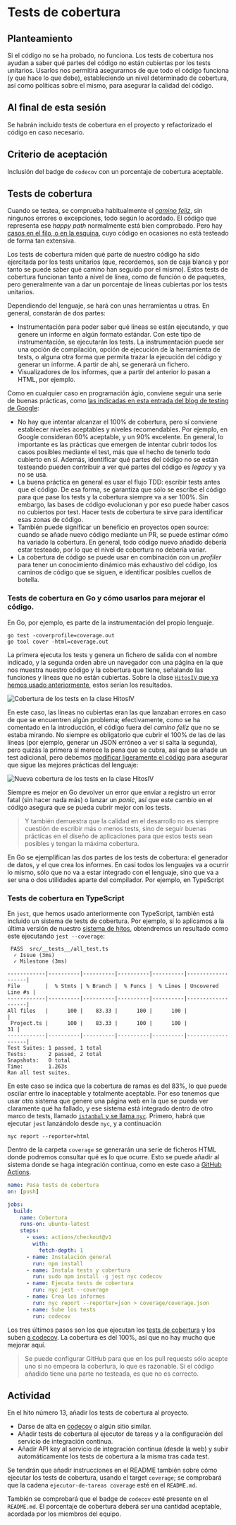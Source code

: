# Tests de cobertura

## Planteamiento

Si el código no se ha probado, no funciona. Los tests de cobertura nos
ayudan a saber qué partes del código no están cubiertas por los tests
unitarios. Usarlos nos permitirá asegurarnos de que todo el código
funciona (y que hace lo que debe), estableciendo un nivel determinado
de cobertura, así como políticas sobre el mismo, para asegurar la
calidad del código.

## Al final de esta sesión

Se habrán incluido tests de cobertura en el proyecto y refactorizado
el código en caso necesario.

## Criterio de aceptación

Inclusión del badge de `codecov` con un porcentaje de cobertura aceptable.

## Tests de cobertura

Cuando se testea, se comprueba habitualmente el [*camino
feliz*](https://en.wikipedia.org/wiki/Happy_path), sin ningunos
errores o excepciones, todo según lo acordado. El código que
representa ese *happy path* normalmente está bien comprobado. Pero hay
[casos en el filo, o en la
esquina](https://medium.com/swlh/taking-the-edge-off-of-edge-cases-7b3008d83a57),
cuyo código en ocasiones no está testeado de forma tan extensiva.

Los tests de cobertura miden qué parte de nuestro código ha sido
ejercitada por los tests unitarios (que, recordemos, son de caja
blanca y por tanto se puede saber qué camino han seguido por el
mismo). Estos tests de cobertura funcionan tanto a nivel de línea,
como de función o de paquetes, pero generalmente van a dar un
porcentaje de líneas cubiertas por los tests unitarios.

Dependiendo del lenguaje, se hará con unas herramientas u otras. En
general, constarán de dos partes:

* Instrumentación para poder saber qué líneas se están ejecutando, y
  que genere un informe en algún formato estándar. Con este tipo de
  instrumentación, se ejecutarán los tests. La instrumentación puede
  ser una opción de compilación, opción de ejecución de la herramienta
  de tests, o alguna otra forma que permita trazar la ejecución del
  código y generar un informe. A partir de ahí, se generará un
  fichero.
* Visualizadores de los informes, que a partir del anterior lo pasan a
  HTML, por ejemplo.

Como en cualquier caso en programación ágio, conviene seguir una serie
de buenas prácticas, como [las indicadas en esta entrada del blog de
testing de
Google](https://testing.googleblog.com/2020/08/code-coverage-best-practices.html):

- No hay que intentar alcanzar el 100% de cobertura, pero sí conviene
  establecer niveles aceptables y niveles recomendables. Por ejemplo,
  en Google consideran 60% aceptable, y un 90% excelente. En general,
  lo importante es las prácticas que emergen de intentar cubrir todos
  los casos posibles mediante el test, más que el hecho de tenerlo
  todo cubierto en sí. Además, identificar qué partes del código no se
  están testeando pueden contribuir a ver qué partes del código es
  *legacy* y ya no se usa.
- La buena práctica en general es usar el flujo TDD: escribir tests
  antes que el código. De esa forma, se garantiza que sólo se escribe
  el código para que pase los tests y la cobertura siempre va a ser
  100%. Sin embargo, las bases de código evolucionan y por eso puede
  haber casos no cubiertos por test. Hacer tests de cobertura te sirve
  para identificar esas zonas de código.
- También puede significar un beneficio en proyectos open source:
  cuando se añade nuevo código mediante un PR, se puede estimar cómo
  ha variado la cobertura. En general, todo código nuevo añadido
  debería estar testeado, por lo que el nivel de cobertura no debería
  variar.
- La cobertura de código se puede usar en combinación con un
  *profiler* para tener un conocimiento dinámico más exhaustivo del
  código, los caminos de código que se siguen, e identificar posibles
  cuellos de botella.

### Tests de cobertura en Go y cómo usarlos para mejorar el código.

En Go, por ejemplo, es parte de la instrumentación del propio lenguaje.

```
go test -coverprofile=coverage.out
go tool cover -html=coverage.out
```

La primera ejecuta los tests y genera un fichero de salida con el
nombre indicado, y la segunda orden abre un navegador con una página
en la que nos muestra nuestro código y la cobertura que tiene,
señalando las funciones y líneas que no están cubiertas. Sobre la
clase [`HitosIV` que ya hemos usado
anteriormente](https://github.com/JJ/HitosIV), estos serían los
resultados.

![Cobertura de los tests en la clase HitosIV](img/gocover.png)

En este caso, las líneas no cubiertas eran las que lanzaban errores en
caso de que se encuentren algún problema; efectivamente, como se ha
comentado en la introducción, el código fuera del *camino feliz* que
no se estaba mirando. No siempre es obligatorio
que cubrir el 100% de las de las líneas (por ejemplo, generar un JSON
erróneo a ver si salta la segunda), pero quizás la primera sí merece
la pena que se cubra, así que se añade un test adicional, pero debemos
[modificar ligeramente el
código](https://stackoverflow.com/a/46841524/891440) para asegurar que
sigue las mejores prácticas del lenguaje:


![Nueva cobertura de los tests en la clase HitosIV](img/gocover-2.png)

Siempre es mejor en Go devolver un error que enviar a registro un
error fatal (sin hacer nada más) o lanzar un *panic*, así que este
cambio en el código asegura que se pueda cubrir mejor con los tests.

> Y también demuestra que la calidad en el desarrollo no es siempre
> cuestión de escribir más o menos tests, sino de seguir buenas
> prácticas en el diseño de aplicaciones para que estos tests sean
> posibles y tengan la máxima cobertura.

En Go se ejemplifican las dos partes de los tests de cobertura: el
generador de datos, y el que crea los informes. En casi todos los
lenguajes va a ocurrir lo mismo, sólo que no va a estar integrado con
el lenguaje, sino que va a ser una o dos utilidades aparte del
compilador. Por ejemplo, en TypeScript


### Tests de cobertura en TypeScript

En `jest`, que hemos usado anteriormente con TypeScript, también está
incluido un sistema de tests de cobertura. Por ejemplo, si lo
aplicamos a la última versión de
nuestro [sistema de hitos](https://github.com/JJ/ts-milestones),
obtendremos un resultado como este ejecutando `jest --coverage`:

```
 PASS  src/__tests__/all_test.ts
  ✓ Issue (3ms)
  ✓ Milestone (3ms)

------------|----------|----------|----------|----------|-------------------|
File        |  % Stmts | % Branch |  % Funcs |  % Lines | Uncovered Line #s |
------------|----------|----------|----------|----------|-------------------|
All files   |      100 |    83.33 |      100 |      100 |                   |
 Project.ts |      100 |    83.33 |      100 |      100 |                31 |
------------|----------|----------|----------|----------|-------------------|
Test Suites: 1 passed, 1 total
Tests:       2 passed, 2 total
Snapshots:   0 total
Time:        1.263s
Ran all test suites.
```

En este caso se indica que la cobertura de ramas es del 83%, lo que
puede oscilar entre lo inaceptable y totalmente aceptable. Por eso
tenemos que usar otro sistema que genere una página web en la que se
pueda ver claramente qué ha fallado, y ese sistema está integrado
dentro
de otro marco de tests, llamado 
[`istanbul` y se llama `nyc`](https://www.npmjs.com/package/nyc). Primero,
habrá que ejecutar `jest` lanzándolo desde `nyc`, y a continuación

```
nyc report --reporter=html
```

Dentro de la carpeta `coverage` se generarán una serie de ficheros
HTML donde podremos consultar qué es lo que ocurre. Esto se puede
añadir al sistema donde se haga integración continua, como en este
caso
a
[GitHub Actions](https://github.com/JJ/ts-milestones/blob/master/.github/workflows/coverage.yml).

```yaml
name: Pasa tests de cobertura
on: [push]

jobs:
  build:
    name: Cobertura
    runs-on: ubuntu-latest
    steps:
      - uses: actions/checkout@v1
        with:
          fetch-depth: 1
      - name: Instalación general
        run: npm install
      - name: Instala tests y cobertura
        run: sudo npm install -g jest nyc codecov
      - name: Ejecuta tests de cobertura
        run: nyc jest --coverage
      - name: Crea los informes
        run: nyc report --reporter=json > coverage/coverage.json
      - name: Sube los tests
        run: codecov
```

Los tres últimos pasos son los que ejecutan los [tests de
cobertura](https://github.com/JJ/ts-milestones/commit/599e3f41ed6314f23603862b5da5079358df61c6/checks?check_suite_id=299177238)
y los suben [a
codecov](https://codecov.io/gh/JJ/ts-milestones/src/master/src/Project.ts). La
cobertura es del 100%, así que no hay mucho que mejorar aquí.

> Se puede configurar GitHub para que en los pull requests sólo acepte
> uno si no empeora la cobertura, lo que es razonable. Si el código
> añadido tiene una parte no testeada, es que no es correcto.


## Actividad


En el hito número 13, añadir los tests de cobertura al proyecto.

* Darse de alta en [codecov](https://about.codecov.io/) o algún sitio similar.
* Añadir tests de cobertura al ejecutor de tareas y a la configuración
  del servicio de integración continua.
* Añadir API key al servicio de integración continua (desde la web) y subir automáticamente los
  tests de cobertura a la misma tras cada test.

Se tendrán que añadir instrucciones en el README también sobre cómo
ejecutar los tests de cobertura, usando el target `coverage`; se
comprobará que la cadena `ejecutor-de-tareas coverage` esté en el
`README.md`.

También se comprobará que el badge de `codecov` esté presente en el
`README.md`. El porcentaje de cobertura deberá ser una cantidad
aceptable, acordada por los miembros del equipo.
